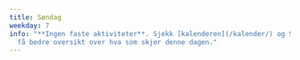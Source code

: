 ```yaml
---
title: Søndag
weekday: 7
info: "**Ingen faste aktiviteter**. Sjekk [kalenderen](/kalender/) og Skedda for å
  få bedre oversikt over hva som skjer denne dagen."
---
```

